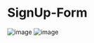 # SignUp-Form
![image](https://github.com/antraverma1201/SignUp-Form/assets/65888900/36fc38c0-d308-4762-b96f-41e865906018)
![image](https://github.com/antraverma1201/SignUp-Form/assets/65888900/4835dc2b-a82d-4e03-9ee8-ef005ca54b0f)
